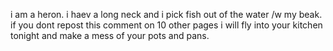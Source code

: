 i am a heron. i haev a long neck and i pick fish out of the water /w my beak. if you dont repost this comment on 10 other pages i will fly into your kitchen tonight and make a mess of your pots and pans.


